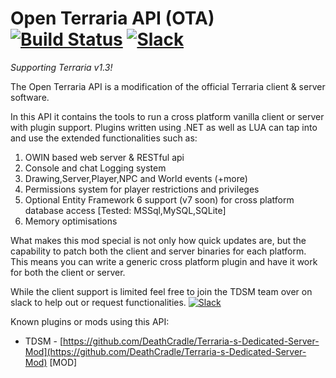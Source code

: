 # Open Terraria API (OTA)  [![Build Status](https://travis-ci.org/DeathCradle/Open-Terraria-API.svg?branch=master)](https://travis-ci.org/DeathCradle/Open-Terraria-API) [![Slack](https://img.shields.io/badge/Chat%20on-Slack-blue.svg)](http://tdsm.sithous.com/slack)
*Supporting Terraria v1.3!*  

The Open Terraria API is a modification of the official Terraria client & server software.

In this API it contains the tools to run a cross platform vanilla client or server with plugin support. Plugins written using .NET as well as LUA can tap into and use the extended functionalities such as:
 1. OWIN based web server & RESTful api
 2. Console and chat Logging system
 3. Drawing,Server,Player,NPC and World events (+more)
 4. Permissions system for player restrictions and privileges
 5. Optional Entity Framework 6 support (v7 soon) for cross platform database access [Tested: MSSql,MySQL,SQLite]
 6. Memory optimisations

What makes this mod special is not only how quick updates are, but the capability to patch both the client and server binaries for each platform. This means you can write a generic cross platform plugin and have it work for both the client or server.


While the client support is limited feel free to join the TDSM team over on slack to help out or request functionalities. [![Slack](https://img.shields.io/badge/Chat%20on-Slack-blue.svg)](http://tdsm.sithous.com/slack)


Known plugins or mods using this API:
  - TDSM - [https://github.com/DeathCradle/Terraria-s-Dedicated-Server-Mod](https://github.com/DeathCradle/Terraria-s-Dedicated-Server-Mod) [MOD]
